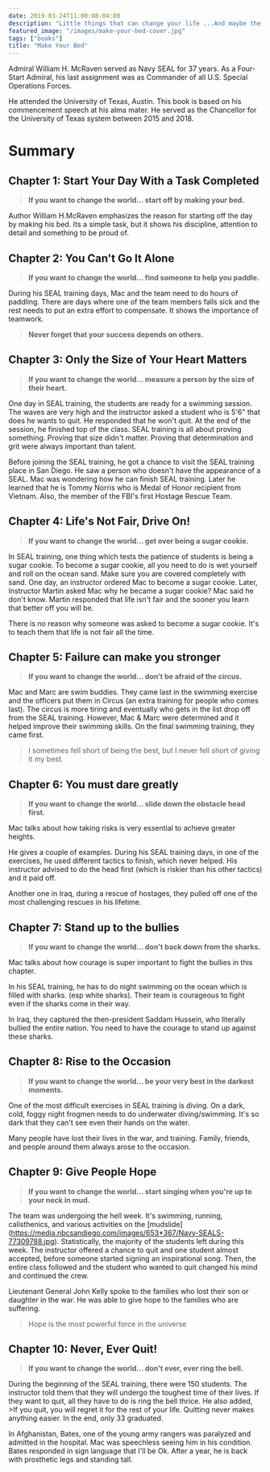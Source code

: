 ```yaml
---
date: 2019-03-24T11:00:08-04:00
description: "Little things that can change your life ...And maybe the world"
featured_image: "/images/make-your-bed-cover.jpg"
tags: ["books"]
title: "Make Your Bed"
---
```


Admiral William H. McRaven served as Navy SEAL for 37 years. As a Four-Start Admiral, his last assignment was as Commander of all U.S. Special Operations Forces.

He attended the University of Texas, Austin. This book is based on his commencement speech at his alma mater. He served as the Chancellor for the University of Texas system between 2015 and 2018.

# Summary

## Chapter 1: Start Your Day With a Task Completed

> **If you want to change the world... start off by making your bed.**

Author William H.McRaven emphasizes the reason for starting off the day by making 
his bed. Its a simple task, but it shows his discipline, attention to detail and something to be proud of.

## Chapter 2: You Can't Go It Alone

> **If you want to change the world... find someone to help you paddle.**

During his SEAL training days, Mac and the team need to do hours of paddling. There are days where one of the team members falls sick and the rest needs to put an extra effort to compensate. It shows the importance of teamwork.

> **Never forget that your success depends on others.**

## Chapter 3: Only the Size of Your Heart Matters

> **If you want to change the world... measure a person by the size of their heart.**

One day in SEAL training, the students are ready for a swimming session. The waves are very high and the instructor asked a student who is 5'6" that does he wants to quit. He responded that he won't quit. At the end of the session, he finished top of the class. SEAL training is all about proving something. Proving that size didn't matter. Proving that determination and grit were always important than talent.

Before joining the SEAL training, he got a chance to visit the SEAL training place in San Diego. He saw a person who doesn't have the appearance of a SEAL. Mac was wondering how he can finish SEAL training. Later he learned that he is Tommy Norris who is Medal of Honor recipient from Vietnam. Also, the member of the FBI's first Hostage Rescue Team.

## Chapter 4: Life's Not Fair, Drive On!

> **If you want to change the world... get over being a sugar cookie.**

In SEAL training, one thing which tests the patience of students is being a sugar cookie. To become a sugar cookie, all you need to do is wet yourself and roll on the ocean sand. Make sure you are covered completely with sand. One day, an instructor ordered Mac to become a sugar cookie. Later, Instructor Martin asked Mac why he became a sugar cookie? Mac said he don't know. Martin responded that life isn't fair and the sooner you learn that better off you will be.

There is no reason why someone was asked to become a sugar cookie. It's to teach them that life is not fair all the time.

## Chapter 5: Failure can make you stronger

> **If you want to change the world... don’t be afraid of the circus.**

Mac and Marc are swim buddies. They came last in the swimming exercise and the officers put them in Circus (an extra training for people who comes last). The circus is more tiring and eventually who gets in the list drop off from the SEAL training. However, Mac & Marc were determined and it helped improve their swimming skills. On the final swimming training, they came first.

> I sometimes fell short of being the best, but I never fell short of giving it my best.

## Chapter 6: You must dare greatly

> **If you want to change the world... slide down the obstacle head first.**

Mac talks about how taking risks is very essential to achieve greater heights.

He gives a couple of examples. During his SEAL training days, in one of the exercises, he used different tactics to finish, which never helped. His instructor advised to do the head first (which is riskier than his other tactics) and it paid off.

Another one in Iraq, during a rescue of hostages, they pulled off one of the most challenging rescues in his lifetime.

## Chapter 7: Stand up to the bullies

> **If you want to change the world... don't back down from the sharks.**

Mac talks about how courage is super important to fight the bullies in this chapter.

In his SEAL training, he has to do night swimming on the ocean which is filled with sharks. (esp white sharks). Their team is courageous to fight even if the sharks come in their way.

In Iraq, they captured the then-president Saddam Hussein, who literally bullied the entire nation. You need to have the courage to stand up against these sharks.

## Chapter 8: Rise to the Occasion

> **If you want to change the world... be your very best in the darkest moments.**

One of the most difficult exercises in SEAL training is diving. On a dark, cold, foggy night frogmen needs to do underwater diving/swimming. It's so dark that they can't see even their hands on the water.

Many people have lost their lives in the war, and training. Family, friends, and people around them always arose to the occasion.

## Chapter 9: Give People Hope

> **If you want to change the world... start singing when you're up to your neck in mud.**

The team was undergoing the hell week. It's swimming, running, calisthenics, and various activities on the [mudslide] (<https://media.nbcsandiego.com/images/653*367/Navy-SEALS-77309788.jpg>). Statistically, the majority of the students left during this week. The instructor offered a chance to quit and one student almost accepted, before someone started signing an inspirational song. Then, the entire class followed and the student who wanted to quit changed his mind and continued the crew.

Lieutenant General John Kelly spoke to the families who lost their son or daughter in the war. He was able to give hope to the families who are suffering.

> Hope is the most powerful force in the universe

## Chapter 10: Never, Ever Quit!

> **If you want to change the world... don't ever, ever ring the bell.**

During the beginning of the SEAL training, there were 150 students.
The instructor told them that they will undergo the toughest time of their lives. If they want to quit, all they have to do is ring the bell thrice. He also added, >If you quit, you will regret it for the rest of your life. Quitting never makes anything easier.
In the end, only 33 graduated.

In Afghanistan, Bates, one of the young army rangers was paralyzed and admitted in the hospital. Mac was speechless seeing him in his condition. Bates responded in sign language that I'll be Ok. After a year, he is back with prosthetic legs and standing tall.